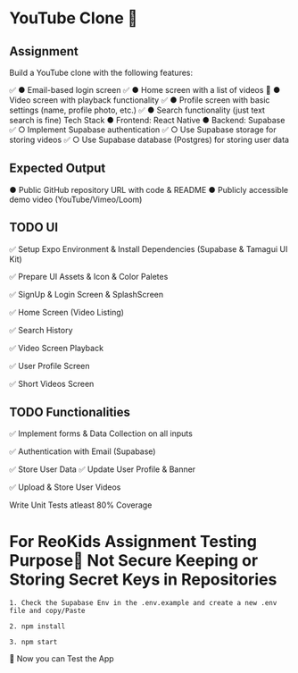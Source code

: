# YouTube Clone 👋

## Assignment

Build a YouTube clone with the following features:

✅ ● Email-based login screen
✅ ● Home screen with a list of videos
🔴 ● Video screen with playback functionality
✅ ● Profile screen with basic settings (name, profile photo, etc.)
✅ ● Search functionality (just text search is fine)
Tech Stack
● Frontend: React Native
● Backend: Supabase
✅ ○ Implement Supabase authentication
✅ ○ Use Supabase storage for storing videos
✅ ○ Use Supabase database (Postgres) for storing user data

## Expected Output
● Public GitHub repository URL with code & README
● Publicly accessible demo video (YouTube/Vimeo/Loom)


## TODO UI

✅ Setup Expo Environment & Install Dependencies (Supabase & Tamagui UI Kit)

✅ Prepare UI Assets & Icon & Color Paletes 

✅ SignUp & Login Screen & SplashScreen

✅ Home Screen (Video Listing)

✅ Search History

✅ Video Screen Playback

✅ User Profile Screen

✅ Short Videos Screen

## TODO Functionalities 

✅ Implement forms & Data Collection on all inputs 

✅ Authentication with Email (Supabase)

✅ Store User Data
✅ Update User Profile & Banner

✅ Upload & Store User Videos

Write Unit Tests atleast 80% Coverage



# For ReoKids Assignment Testing Purpose🔴 Not Secure Keeping or Storing Secret Keys in Repositories

`1. Check the Supabase Env in the .env.example and create a new .env file and copy/Paste`

`2. npm install` 

`3. npm start`

🚀 Now you can Test the App

